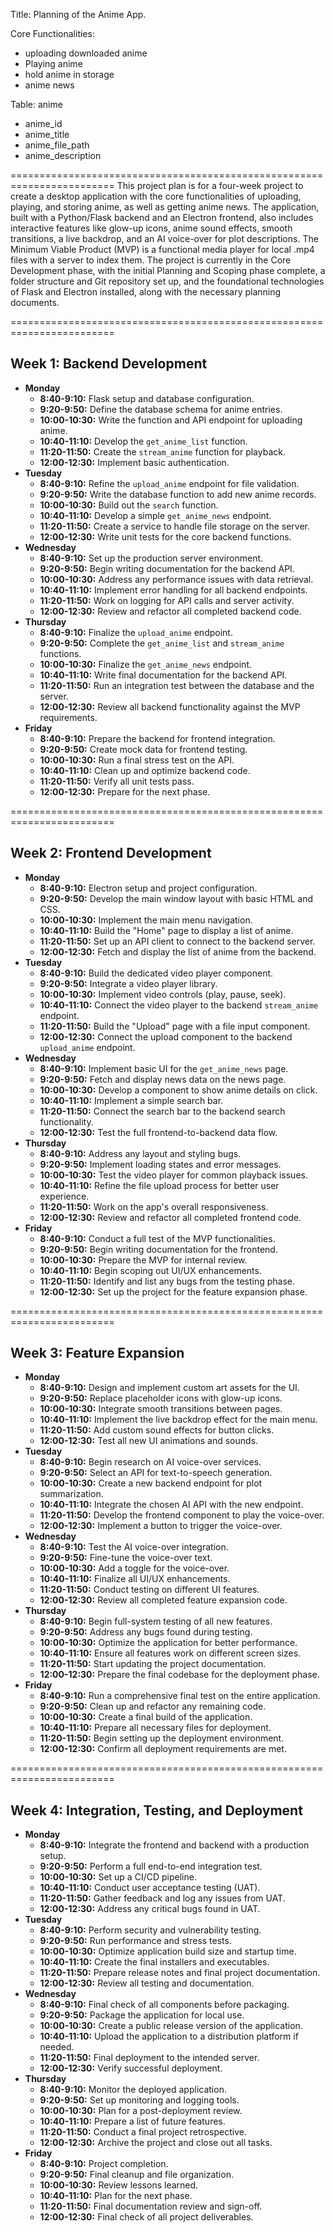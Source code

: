 Title: Planning of the Anime App.

Core Functionalities:
- uploading downloaded anime
- Playing anime
- hold anime in storage
- anime news


Table: anime
- anime_id
- anime_title
- anime_file_path
- anime_description

========================================================================
This project plan is for a four-week project to create a desktop 
application with the core functionalities of uploading, playing, and 
storing anime, as well as getting anime news. The application, built 
with a Python/Flask backend and an Electron frontend, also includes 
interactive features like glow-up icons, anime sound effects, smooth 
transitions, a live backdrop, and an AI voice-over for plot 
descriptions. The Minimum Viable Product (MVP) is a functional media 
player for local .mp4 files with a server to index them. The project is 
currently in the Core Development phase, with the initial Planning and 
Scoping phase complete, a folder structure and Git repository set up, 
and the foundational technologies of Flask and Electron installed, along 
with the necessary planning documents.

========================================================================
## Week 1: Backend Development

* **Monday**
    * **8:40-9:10:** Flask setup and database configuration.
    * **9:20-9:50:** Define the database schema for anime entries.
    * **10:00-10:30:** Write the function and API endpoint for uploading anime.
    * **10:40-11:10:** Develop the `get_anime_list` function.
    * **11:20-11:50:** Create the `stream_anime` function for playback.
    * **12:00-12:30:** Implement basic authentication.
* **Tuesday**
    * **8:40-9:10:** Refine the `upload_anime` endpoint for file validation.
    * **9:20-9:50:** Write the database function to add new anime records.
    * **10:00-10:30:** Build out the `search` function.
    * **10:40-11:10:** Develop a simple `get_anime_news` endpoint.
    * **11:20-11:50:** Create a service to handle file storage on the server.
    * **12:00-12:30:** Write unit tests for the core backend functions.
* **Wednesday**
    * **8:40-9:10:** Set up the production server environment.
    * **9:20-9:50:** Begin writing documentation for the backend API.
    * **10:00-10:30:** Address any performance issues with data retrieval.
    * **10:40-11:10:** Implement error handling for all backend endpoints.
    * **11:20-11:50:** Work on logging for API calls and server activity.
    * **12:00-12:30:** Review and refactor all completed backend code.
* **Thursday**
    * **8:40-9:10:** Finalize the `upload_anime` endpoint.
    * **9:20-9:50:** Complete the `get_anime_list` and `stream_anime` functions.
    * **10:00-10:30:** Finalize the `get_anime_news` endpoint.
    * **10:40-11:10:** Write final documentation for the backend API.
    * **11:20-11:50:** Run an integration test between the database and the server.
    * **12:00-12:30:** Review all backend functionality against the MVP requirements.
* **Friday**
    * **8:40-9:10:** Prepare the backend for frontend integration.
    * **9:20-9:50:** Create mock data for frontend testing.
    * **10:00-10:30:** Run a final stress test on the API. 
    * **10:40-11:10:** Clean up and optimize backend code.
    * **11:20-11:50:** Verify all unit tests pass.
    * **12:00-12:30:** Prepare for the next phase.

========================================================================
## Week 2: Frontend Development

* **Monday**
    * **8:40-9:10:** Electron setup and project configuration.
    * **9:20-9:50:** Develop the main window layout with basic HTML and CSS.
    * **10:00-10:30:** Implement the main menu navigation.
    * **10:40-11:10:** Build the "Home" page to display a list of anime.
    * **11:20-11:50:** Set up an API client to connect to the backend server.
    * **12:00-12:30:** Fetch and display the list of anime from the backend.
* **Tuesday**
    * **8:40-9:10:** Build the dedicated video player component.
    * **9:20-9:50:** Integrate a video player library.
    * **10:00-10:30:** Implement video controls (play, pause, seek).
    * **10:40-11:10:** Connect the video player to the backend `stream_anime` endpoint.
    * **11:20-11:50:** Build the "Upload" page with a file input component.
    * **12:00-12:30:** Connect the upload component to the backend `upload_anime` endpoint.
* **Wednesday**
    * **8:40-9:10:** Implement basic UI for the `get_anime_news` page.
    * **9:20-9:50:** Fetch and display news data on the news page.
    * **10:00-10:30:** Develop a component to show anime details on click.
    * **10:40-11:10:** Implement a simple search bar.
    * **11:20-11:50:** Connect the search bar to the backend search functionality.
    * **12:00-12:30:** Test the full frontend-to-backend data flow.
* **Thursday**
    * **8:40-9:10:** Address any layout and styling bugs.
    * **9:20-9:50:** Implement loading states and error messages.
    * **10:00-10:30:** Test the video player for common playback issues.
    * **10:40-11:10:** Refine the file upload process for better user experience.
    * **11:20-11:50:** Work on the app's overall responsiveness.
    * **12:00-12:30:** Review and refactor all completed frontend code.
* **Friday**
    * **8:40-9:10:** Conduct a full test of the MVP functionalities.
    * **9:20-9:50:** Begin writing documentation for the frontend.
    * **10:00-10:30:** Prepare the MVP for internal review.
    * **10:40-11:10:** Begin scoping out UI/UX enhancements.
    * **11:20-11:50:** Identify and list any bugs from the testing phase.
    * **12:00-12:30:** Set up the project for the feature expansion phase.

========================================================================
## Week 3: Feature Expansion

* **Monday**
    * **8:40-9:10:** Design and implement custom art assets for the UI.
    * **9:20-9:50:** Replace placeholder icons with glow-up icons.
    * **10:00-10:30:** Integrate smooth transitions between pages.
    * **10:40-11:10:** Implement the live backdrop effect for the main menu.
    * **11:20-11:50:** Add custom sound effects for button clicks.
    * **12:00-12:30:** Test all new UI animations and sounds.
* **Tuesday**
    * **8:40-9:10:** Begin research on AI voice-over services.
    * **9:20-9:50:** Select an API for text-to-speech generation.
    * **10:00-10:30:** Create a new backend endpoint for plot summarization.
    * **10:40-11:10:** Integrate the chosen AI API with the new endpoint.
    * **11:20-11:50:** Develop the frontend component to play the voice-over.
    * **12:00-12:30:** Implement a button to trigger the voice-over.
* **Wednesday**
    * **8:40-9:10:** Test the AI voice-over integration.
    * **9:20-9:50:** Fine-tune the voice-over text.
    * **10:00-10:30:** Add a toggle for the voice-over.
    * **10:40-11:10:** Finalize all UI/UX enhancements.
    * **11:20-11:50:** Conduct testing on different UI features.
    * **12:00-12:30:** Review all completed feature expansion code.
* **Thursday**
    * **8:40-9:10:** Begin full-system testing of all new features.
    * **9:20-9:50:** Address any bugs found during testing.
    * **10:00-10:30:** Optimize the application for better performance.
    * **10:40-11:10:** Ensure all features work on different screen sizes.
    * **11:20-11:50:** Start updating the project documentation.
    * **12:00-12:30:** Prepare the final codebase for the deployment phase.
* **Friday**
    * **8:40-9:10:** Run a comprehensive final test on the entire application.
    * **9:20-9:50:** Clean up and refactor any remaining code.
    * **10:00-10:30:** Create a final build of the application.
    * **10:40-11:10:** Prepare all necessary files for deployment.
    * **11:20-11:50:** Begin setting up the deployment environment.
    * **12:00-12:30:** Confirm all deployment requirements are met.

========================================================================
## Week 4: Integration, Testing, and Deployment

* **Monday**
    * **8:40-9:10:** Integrate the frontend and backend with a production setup.
    * **9:20-9:50:** Perform a full end-to-end integration test.
    * **10:00-10:30:** Set up a CI/CD pipeline.
    * **10:40-11:10:** Conduct user acceptance testing (UAT).
    * **11:20-11:50:** Gather feedback and log any issues from UAT.
    * **12:00-12:30:** Address any critical bugs found in UAT.
* **Tuesday**
    * **8:40-9:10:** Perform security and vulnerability testing.
    * **9:20-9:50:** Run performance and stress tests.
    * **10:00-10:30:** Optimize application build size and startup time.
    * **10:40-11:10:** Create the final installers and executables.
    * **11:20-11:50:** Prepare release notes and final project documentation.
    * **12:00-12:30:** Review all testing and documentation.
* **Wednesday**
    * **8:40-9:10:** Final check of all components before packaging.
    * **9:20-9:50:** Package the application for local use.
    * **10:00-10:30:** Create a public release version of the application.
    * **10:40-11:10:** Upload the application to a distribution platform if needed.
    * **11:20-11:50:** Final deployment to the intended server.
    * **12:00-12:30:** Verify successful deployment.
* **Thursday**
    * **8:40-9:10:** Monitor the deployed application.
    * **9:20-9:50:** Set up monitoring and logging tools.
    * **10:00-10:30:** Plan for a post-deployment review.
    * **10:40-11:10:** Prepare a list of future features.
    * **11:20-11:50:** Conduct a final project retrospective.
    * **12:00-12:30:** Archive the project and close out all tasks.
* **Friday**
    * **8:40-9:10:** Project completion.
    * **9:20-9:50:** Final cleanup and file organization.
    * **10:00-10:30:** Review lessons learned.
    * **10:40-11:10:** Plan for the next phase.
    * **11:20-11:50:** Final documentation review and sign-off.
    * **12:00-12:30:** Final check of all project deliverables.
